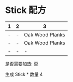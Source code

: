 # Stick 配方

|1|2|3|
|----|-----|-----|
|-|-|Oak Wood Planks|
|-|-|Oak Wood Planks|
|-|-|-|

是否需要加热: 否

生成 Stick \* 数量 4

